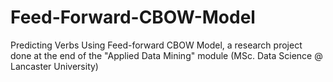 # Feed-Forward-CBOW-Model
Predicting Verbs Using Feed-forward CBOW Model, a research project done at the end of the "Applied Data Mining" module (MSc. Data Science @ Lancaster University)
